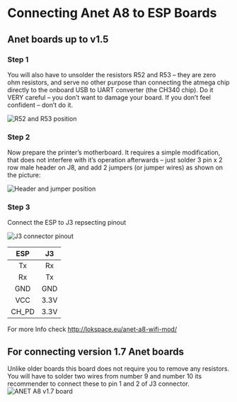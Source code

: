 # Connecting Anet A8 to ESP Boards

## Anet boards up to v1.5

### Step 1

You will also have to unsolder the resistors R52 and R53 – they are zero ohm resistors, and serve no other purpose than connecting the atmega chip directly to the onboard USB to UART converter (the CH340 chip). Do it VERY careful – you don’t want to damage your board. If you don’t feel confident – don’t do it.

![R52 and R53 position](http://lokspace.eu/wp-content/uploads/2017/01/image08-300x300.jpg)

### Step 2

Now prepare the printer’s motherboard. It requires a simple modification, that does not interfere with it’s operation afterwards – just solder 3 pin x 2 row male header on J8, and add 2 jumpers (or jumper wires) as shown on the picture:

![Header and jumper position](http://lokspace.eu/wp-content/uploads/2017/01/image05-300x300.jpg)

### Step 3

Connect the ESP to J3 repsecting pinout

![J3 connector pinout](http://lokspace.eu/wp-content/uploads/2017/01/image00-232x300.jpg)

|ESP|J3|
|:---:|:---:|
|Tx|Rx|
|Rx|Tx|
|GND|GND|
|VCC|3.3V|
|CH_PD|3.3V|

For more Info check <http://lokspace.eu/anet-a8-wifi-mod/>

## For connecting version 1.7 Anet boards

Unlike older boards this board does not require you to remove any resistors.  
You will have to solder two wires from number 9 and number 10 its recommender to connect these to pin 1 and 2 of J3 connector.  
![ANET A8 v1.7 board](https://raw.githubusercontent.com/wiki/luc-github/ESP3D/images/Anet/board.jpg)
